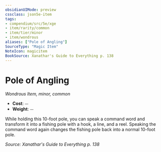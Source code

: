 ```yaml
---
obsidianUIMode: preview
cssclass: json5e-item
tags:
- compendium/src/5e/xge
- item/rarity/common
- item/tier/minor
- item/wondrous
aliases: ["Pole of Angling"]
SourceType: "Magic Item"
NoteIcon: magicitem
BookSource: Xanathar's Guide to Everything p. 138
---
```

# Pole of Angling
*Wondrous Item, minor, common*  

- **Cost**: ⏤
- **Weight**: ⏤

While holding this 10-foot pole, you can speak a command word and transform it into a fishing pole with a hook, a line, and a reel. Speaking the command word again changes the fishing pole back into a normal 10-foot pole.

*Source: Xanathar's Guide to Everything p. 138*
